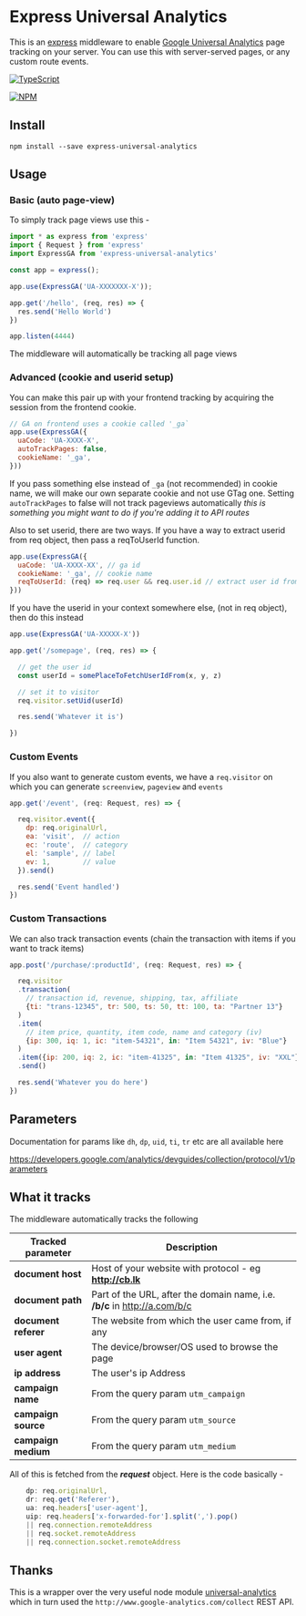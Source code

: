 # Express Universal Analytics

This is an [express](http://expressjs.com) middleware to enable
[Google Universal Analytics](http://analytics.google.com)
page tracking on your server.
You can use this with server-served pages, or any custom route
events.

[![TypeScript](https://img.shields.io/badge/TypeScript-declared-blue.svg)](https://typescriptlang.org/)

[![NPM](https://nodei.co/npm/express-universal-analytics.png?downloads=true&downloadRank=true&stars=true)](https://nodei.co/npm/express-universal-analytics/)

## Install

```
npm install --save express-universal-analytics
```


## Usage

### Basic (auto page-view)
To simply track page views use this -

```javascript
import * as express from 'express'
import { Request } from 'express'
import ExpressGA from 'express-universal-analytics'

const app = express();

app.use(ExpressGA('UA-XXXXXXX-X'));

app.get('/hello', (req, res) => {
  res.send('Hello World')
})

app.listen(4444)
```
The middleware will automatically be tracking all page views

### Advanced (cookie and userid setup)

You can make this pair up with your frontend tracking
by acquiring the session from the frontend cookie.

```js
// GA on frontend uses a cookie called '_ga`
app.use(ExpressGA({
  uaCode: 'UA-XXXX-X',
  autoTrackPages: false,
  cookieName: '_ga',
}))
```
If you pass something else instead of `_ga` (not recommended) in cookie name, we will make our own separate cookie
and not use GTag one. 
Setting `autoTrackPages` to false will not track pageviews automatically
_this is something you might want to do if you're adding it to API routes_

Also to set userid, there are two ways. If you have a way to extract userid from req object, then pass 
a reqToUserId function. 

```js 
app.use(ExpressGA({
  uaCode: 'UA-XXXX-XX', // ga id
  cookieName: '_ga', // cookie name
  reqToUserId: (req) => req.user && req.user.id // extract user id from request
}))
```

If you have the userid in your context somewhere else, (not in req object), 
then do this instead 

```js
app.use(ExpressGA('UA-XXXXX-X'))

app.get('/somepage', (req, res) => {

  // get the user id 
  const userId = somePlaceToFetchUserIdFrom(x, y, z)

  // set it to visitor
  req.visitor.setUid(userId)

  res.send('Whatever it is')

})
```


### Custom Events
If you also want to generate custom events, we have a `req.visitor` on which
you can generate `screenview`, `pageview` and `events`
```js
app.get('/event', (req: Request, res) => {

  req.visitor.event({
    dp: req.originalUrl,
    ea: 'visit',  // action
    ec: 'route',  // category
    el: 'sample', // label
    ev: 1,        // value
  }).send()

  res.send('Event handled')
})
```

### Custom Transactions

We can also track transaction events  (chain the transaction with items if you want to track items)

```js
app.post('/purchase/:productId', (req: Request, res) => {

  req.visitor
  .transaction(
    // transaction id, revenue, shipping, tax, affiliate
    {ti: "trans-12345", tr: 500, ts: 50, tt: 100, ta: "Partner 13"}
  )
  .item(
    // item price, quantity, item code, name and category (iv)
    {ip: 300, iq: 1, ic: "item-54321", in: "Item 54321", iv: "Blue"}
  )
  .item({ip: 200, iq: 2, ic: "item-41325", in: "Item 41325", iv: "XXL"})
  .send()

  res.send('Whatever you do here')
})
```

## Parameters
Documentation for params like `dh`, `dp`, `uid`, `ti`, `tr` etc are all available here

<https://developers.google.com/analytics/devguides/collection/protocol/v1/parameters>


## What it tracks

The middleware automatically tracks the following

| Tracked parameter | Description |
|-------------------|-------------|
| **document host** | Host of your website with protocol - eg **<http://cb.lk>** |
| **document path** | Part of the URL, after the domain name, i.e. **/b/c** in  <http://a.com/b/c> |
| **document referer** | The website from which the user came from, if any |
| **user agent** | The device/browser/OS used to browse the page |
| **ip address** | The user's ip Address|
| **campaign name** | From the query param `utm_campaign` |
| **campaign source** | From the query param `utm_source` |
| **campaign medium** | From the query param `utm_medium` |

All of this is fetched from the _**request**_ object. Here is the code basically -

```javascript
    dp: req.originalUrl,
    dr: req.get('Referer'),
    ua: req.headers['user-agent'],
    uip: req.headers['x-forwarded-for'].split(',').pop()
    || req.connection.remoteAddress
    || req.socket.remoteAddress
    || req.connection.socket.remoteAddress

```

## Thanks

This is a wrapper over the very useful node module [universal-analytics](http://npmjs.com/universal-analytics)
which in turn used the `http://www.google-analytics.com/collect` REST API.

